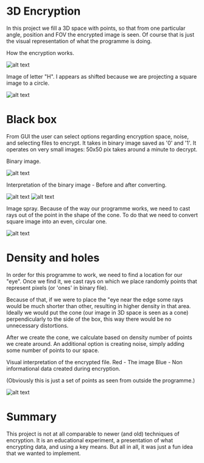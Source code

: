 # 3D Encryption

In this project we fill a 3D space with points, so that from one particular angle, position and FOV the encrypted image is seen. Of course that is just the visual representation of what the programme is doing.

How the encryption works.

![alt text](https://github.com/M2etroline/ProjectBase/blob/master/Rotation_view_example.gif?raw=true)

Image of letter "H". I appears as shifted because we are projecting a square image to a circle. 

![alt text](https://github.com/M2etroline/ProjectBase/blob/master/Picture_view_example.png?raw=true)

# Black box

From GUI the user can select options regarding encryption space, noise, and selecting files to encrypt. It takes in binary image saved as '0' and '1'. It operates on very small images: 50x50 pix takes around a minute to decrypt.

Binary image.

![alt text](https://github.com/M2etroline/ProjectBase/blob/master/Image_coded.png?raw=true)

Interpretation of the binary image - Before and after converting.

![alt text](https://github.com/M2etroline/ProjectBase/blob/master/Image.png?raw=true) ![alt text](https://github.com/M2etroline/ProjectBase/blob/master/Shifted_Image.png?raw=true)

Image spray. Because of the way our programme works, we need to cast rays out of the point in the shape of the cone.
To do that we need to convert square image into an even, circular one.

![alt text](https://github.com/M2etroline/ProjectBase/blob/master/Spray.png?raw=true)

# Density and holes

In order for this programme to work, we need to find a location for our "eye". Once we find it, we cast rays on which we place randomly points that represent pixels (or 'ones' in binary file).

Because of that, if we were to place the "eye near the edge some rays would be much shorter than other, resulting in higher density in that area. Ideally we would put the cone (our image in 3D space is seen as a cone) perpendicularly to the side of the box, this way there would be no unnecessary distortions.

After we create the cone, we calculate based on density number of points we create around. An additional option is creating noise, simply adding some number of points to our space.

Visual interpretation of the encrypted file.
Red - The image 
Blue - Non informational data created during encryption. 

(Obviously this is just a set of points as seen from outside the programme.)

![alt text](https://github.com/M2etroline/ProjectBase/blob/master/Result.png?raw=true)

# Summary

This project is not at all comparable to newer (and old) techniques of encryption. It is an educational experiment, a presentation of what encrypting data, and using a key means. But all in all, it was just a fun idea that we wanted to implement.
 

